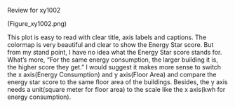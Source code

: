 Review for xy1002

(Figure_xy1002.png)

This plot is easy to read with clear title, axis labels and captions. The colormap is very beautiful and clear to show the Energy Star score. But from my stand point, I have no idea what the Energy Star score stands for. What’s more, “For the same energy consumption, the larger building it is, the higher score they get.” I would suggest it makes more sense to switch the x axis(Energy Consumption) and y axis(Floor Area) and compare the energy star score to the same floor area of the buildings. Besides, the y axis needs a unit(square meter for floor area) to the scale like the x axis(kwh for energy consumption). 
